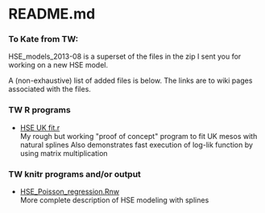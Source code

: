 README.md
===================

### To Kate from TW:

HSE_models_2013-08 is a superset of the files in the zip I sent you for working on a new HSE model.

A (non-exhaustive) list of added files is below.  The links are to wiki pages associated with the files.


### TW R programs 

* [HSE UK fit.r](../../wiki/HSE-UK-fit.r)    
   My rough but working "proof of concept" program to fit UK mesos with natural splines
   Also demonstrates fast execution of log-lik function by using matrix multiplication

### TW knitr programs and/or output

* [HSE_Poisson_regression.Rnw](../../wiki/HSE_Poisson_regression.Rnw)   
   More complete description of HSE modeling with splines

